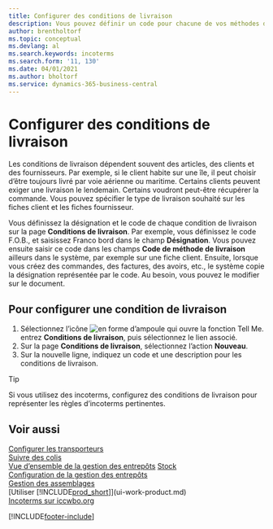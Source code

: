 ```yaml
---
title: Configurer des conditions de livraison
description: Vous pouvez définir un code pour chacune de vos méthodes d’expédition offertes et saisir les informations qui les concernent.
author: brentholtorf
ms.topic: conceptual
ms.devlang: al
ms.search.keywords: incoterms
ms.search.form: '11, 130'
ms.date: 04/01/2021
ms.author: bholtorf
ms.service: dynamics-365-business-central
---
```

# <a name="set-up-shipment-methods"></a>Configurer des conditions de livraison

Les conditions de livraison dépendent souvent des articles, des clients et des fournisseurs. Par exemple, si le client habite sur une île, il peut choisir d’être toujours livré par voie aérienne ou maritime. Certains clients peuvent exiger une livraison le lendemain. Certains voudront peut-être récupérer la commande. Vous pouvez spécifier le type de livraison souhaité sur les fiches client et les fiches fournisseur.

Vous définissez la désignation et le code de chaque condition de livraison sur la page **Conditions de livraison**. Par exemple, vous définissez le code F.O.B., et saisissez Franco bord dans le champ **Désignation**. Vous pouvez ensuite saisir ce code dans les champs **Code de méthode de livraison** ailleurs dans le système, par exemple sur une fiche client. Ensuite, lorsque vous créez des commandes, des factures, des avoirs, etc., le système copie la désignation représentée par le code. Au besoin, vous pouvez le modifier sur le document.

## <a name="to-set-up-a-shipment-method"></a>Pour configurer une condition de livraison

1. Sélectionnez l’icône ![en forme d’ampoule qui ouvre la fonction Tell Me.](media/ui-search/search_small.png "Dites-moi ce que vous voulez faire") entrez **Conditions de livraison**, puis sélectionnez le lien associé.
2. Sur la page **Conditions de livraison**, sélectionnez l’action **Nouveau**.
3. Sur la nouvelle ligne, indiquez un code et une description pour les conditions de livraison.

> [!TIP]
> Si vous utilisez des incoterms, configurez des conditions de livraison pour représenter les règles d’incoterms pertinentes.  

## <a name="see-also"></a>Voir aussi

[Configurer les transporteurs](sales-how-to-set-up-shipping-agents.md)  
[Suivre des colis](sales-how-track-packages.md)  
[Vue d’ensemble de la gestion des entrepôts](design-details-warehouse-management.md)
[Stock](inventory-manage-inventory.md)  
[Configuration de la gestion des entrepôts](warehouse-setup-warehouse.md)  
[Gestion des assemblages](assembly-assemble-items.md)  
[Utiliser [!INCLUDE[prod_short](includes/prod_short.md)]](ui-work-product.md)  
[Incoterms sur iccwbo.org](https://iccwbo.org/resources-for-business/incoterms-rules)  

[!INCLUDE[footer-include](includes/footer-banner.md)]
